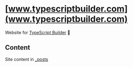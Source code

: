 # [www.typescriptbuilder.com](www.typescriptbuilder.com)

Website for [TypeScript Builder](https://github.com/TypeScriptBuilder/tsb) :rose:

## Content
Site content in [_posts](./_posts)
